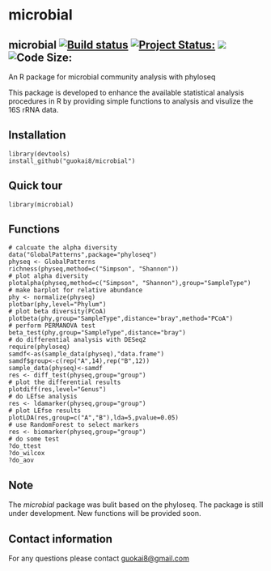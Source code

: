 # microbial
## microbial <a href="https://travis-ci.org/guokai8/microbial"><img src="https://travis-ci.org/guokai8/microbial.svg" alt="Build status"></a>  [![Project Status:](http://www.repostatus.org/badges/latest/active.svg)](http://www.repostatus.org/#active)  [![](https://img.shields.io/badge/devel%20version-0.0.8-green.svg)](https://github.com/guokai8/microbial)  ![Code Size:](https://img.shields.io/github/languages/code-size/guokai8/microbial)
An R package for microbial community analysis with phyloseq

This package is developed to enhance the available statistical analysis procedures in R by providing simple functions to analysis and visulize the 16S rRNA data. 

## Installation
```
library(devtools)
install_github("guokai8/microbial")
``` 
## Quick tour
```{r} 
library(microbial)
```   
## Functions
```
# calcuate the alpha diversity 
data("GlobalPatterns",package="phyloseq")
physeq <- GlobalPatterns
richness(physeq,method=c("Simpson", "Shannon"))
# plot alpha diversity
plotalpha(physeq,method=c("Simpson", "Shannon"),group="SampleType")
# make barplot for relative abundance
phy <- normalize(physeq)
plotbar(phy,level="Phylum")
# plot beta diversity(PCoA)
plotbeta(phy,group="SampleType",distance="bray",method="PCoA")
# perform PERMANOVA test
beta_test(phy,group="SampleType",distance="bray")
# do differential analysis with DESeq2
require(phyloseq)
samdf<-as(sample_data(physeq),"data.frame")
samdf$group<-c(rep("A",14),rep("B",12))
sample_data(physeq)<-samdf
res <- diff_test(physeq,group="group")
# plot the differential results
plotdiff(res,level="Genus")
# do LEfse analysis
res <- ldamarker(physeq,group="group")
# plot LEfse results
plotLDA(res,group=c("A","B"),lda=5,pvalue=0.05)
# use RandomForest to select markers
res <- biomarker(physeq,group="group")
# do some test
?do_ttest
?do_wilcox
?do_aov
```
## Note
The _microbial_ package was bulit based on the phyloseq. The package is still under development. New functions will be provided soon.

## Contact information

For any questions please contact guokai8@gmail.com
